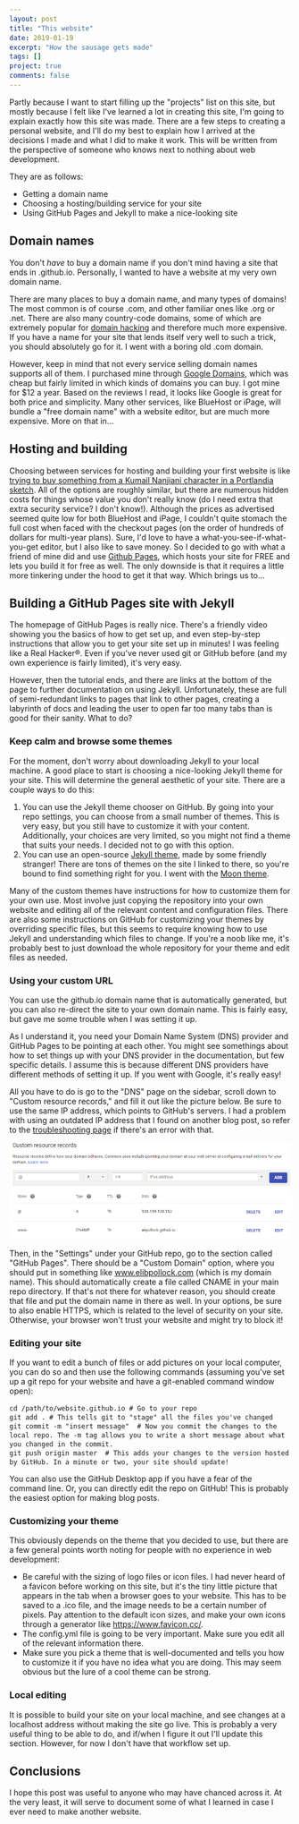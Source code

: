 ```yaml
---
layout: post
title: "This website"
date: 2019-01-19
excerpt: "How the sausage gets made"
tags: []
project: true
comments: false
---
```


Partly because I want to start filling up the "projects" list on this site, but mostly because I felt like I've learned a lot in creating this site, I'm going to explain exactly how this site was made. There are a few steps to creating a personal website, and I'll do my best to explain how I arrived at the decisions I made and what I did to make it work. This will be written from the perspective of someone who knows next to nothing about web development.

They are as follows: 
- Getting a domain name
- Choosing a hosting/building service for your site
- Using GitHub Pages and Jekyll to make a nice-looking site

## Domain names
You don't *have* to buy a domain name if you don't mind having a site that ends in .github.io. Personally, I wanted to have a website at my very own domain name.

There are many places to buy a domain name, and many types of domains! The most common is of course .com, and other familiar ones like .org or .net. There are also many country-code domains, some of which are extremely popular for [domain hacking](https://en.wikipedia.org/wiki/Domain_hack) and therefore much more expensive. If you have a name for your site that lends itself very well to such a trick, you should absolutely go for it. I went with a boring old .com domain.

However, keep in mind that not every service selling domain names supports all of them. I purchased mine through [Google Domains](domains.google.com), which was cheap but fairly limited in which kinds of domains you can buy. I got mine for $12 a year. Based on the reviews I read, it looks like Google is great for both price and simplicity. Many other services, like BlueHost or iPage, will bundle a "free domain name" with a website editor, but are much more expensive. More on that in...

## Hosting and building
Choosing between services for hosting and building your first website is like [trying to buy something from a Kumail Nanjiani character in a Portlandia sketch](https://www.youtube.com/watch?v=e4dcwCgv3ME). All of the options are roughly similar, but there are numerous hidden costs for things whose value you don't really know (do I need extra that extra security service? I don't know!). Although the prices as advertised seemed quite low for both BlueHost and iPage, I couldn't quite stomach the full cost when faced with the checkout pages (on the order of hundreds of dollars for multi-year plans). Sure, I'd love to have a what-you-see-if-what-you-get editor, but I also like to save money. So I decided to go with what a friend of mine did and use [Github Pages](https://pages.github.com/), which hosts your site for FREE and lets you build it for free as well. The only downside is that it requires a little more tinkering under the hood to get it that way. Which brings us to...

## Building a GitHub Pages site with Jekyll
The homepage of GitHub Pages is really nice. There's a friendly video showing you the basics of how to get set up, and even step-by-step instructions that allow you to get your site set up in minutes! I was feeling like a Real Hacker®. Even if you've never used git or GitHub before (and my own experience is fairly limited), it's very easy. 

However, then the tutorial ends, and there are links at the bottom of the page to further documentation on using Jekyll. Unfortunately, these are full of semi-redundant links to pages that link to other pages, creating a labyrinth of docs and leading the user to open far too many tabs than is good for their sanity. What to do?

### Keep calm and browse some themes
For the moment, don't worry about downloading Jekyll to your local machine. A good place to start is choosing a nice-looking Jekyll theme for your site. This will determine the general aesthetic of your site. There are a couple ways to do this:
1) You can use the Jekyll theme chooser on GitHub. By going into your repo settings, you can choose from a small number of themes. This is very easy, but you still have to customize it with your content. Additionally, your choices are very limited, so you might not find a theme that suits your needs. I decided not to go with this option.
2) You can use an open-source [Jekyll theme](http://jekyllthemes.org/), made by some friendly stranger! There are tons of themes on the site I linked to there, so you're bound to find something right for you. I went with the [Moon theme](https://github.com/TaylanTatli/Moon).

Many of the custom themes have instructions for how to customize them for your own use. Most involve just copying the repository into your own website and editing all of the relevant content and configuration files. There are also some instructions on GitHub for customizing your themes by overriding specific files, but this seems to require knowing how to use Jekyll and understanding which files to change. If you're a noob like me, it's probably best to just download the whole repository for your theme and edit files as needed.

### Using your custom URL
You can use the github.io domain name that is automatically generated, but you can also re-direct the site to your own domain name. This is fairly easy, but gave me some trouble when I was setting it up. 

As I understand it, you need your Domain Name System (DNS) provider and GitHub Pages to be pointing at each other. You might see somethings about how to set things up with your DNS provider in the documentation, but few specific details. I assume this is because different DNS providers have different methods of setting it up. If you went with Google, it's really easy!

All you have to do is go to the "DNS" page on the sidebar, scroll down to "Custom resource records," and fill it out like the picture below. Be sure to use the same IP address, which points to GitHub's servers. I had a problem with using an outdated IP address that I found on another blog post, so refer to the [troubleshooting page](https://help.github.com/articles/troubleshooting-custom-domains/) if there's an error with that.

![Domain setup](https://github.com/elipollock/elipollock.github.io/blob/master/assets/img/project_post/domain_setup.PNG "Easy peasy") 

Then, in the "Settings" under your GitHub repo, go to the section called "GitHub Pages". There should be a "Custom Domain" option, where you should put in something like www.elibpollock.com (which is my domain name). This should automatically create a file called CNAME in your main repo directory. If that's not there for whatever reason, you should create that file and put the domain name in there as well. In your options, be sure to also enable HTTPS, which is related to the level of security on your site. Otherwise, your browser won't trust your website and might try to block it!

### Editing your site
If you want to edit a bunch of files or add pictures on your local computer, you can do so and then use the following commands (assuming you've set up a git repo for your website and have a git-enabled command window open):
```
cd /path/to/website.github.io # Go to your repo
git add . # This tells git to "stage" all the files you've changed
git commit -m "insert message"  # Now you commit the changes to the local repo. The -m tag allows you to write a short message about what you changed in the commit.
git push origin master  # This adds your changes to the version hosted by GitHub. In a minute or two, your site should update!
```
You can also use the GitHub Desktop app if you have a fear of the command line. Or, you can directly edit the repo on GitHub! This is probably the easiest option for making blog posts.

### Customizing your theme
This obviously depends on the theme that you decided to use, but there are a few general points worth noting for people with no experience in web development:
- Be careful with the sizing of logo files or icon files. I had never heard of a favicon before working on this site, but it's the tiny little picture that appears in the tab when a browser goes to your website. This has to be saved to a .ico file, and the image needs to be a certain number of pixels. Pay attention to the default icon sizes, and make your own icons through a generator like https://www.favicon.cc/. 
- The config.yml file is going to be very important. Make sure you edit all of the relevant information there.
- Make sure you pick a theme that is well-documented and tells you how to customize it if you have no idea what you are doing. This may seem obvious but the lure of a cool theme can be strong.

### Local editing
It is possible to build your site on your local machine, and see changes at a localhost address without making the site go live. This is probably a very useful thing to be able to do, and if/when I figure it out I'll update this section. However, for now I don't have that workflow set up.

## Conclusions
I hope this post was useful to anyone who may have chanced across it. At the very least, it will serve to document some of what I learned in case I ever need to make another website.
